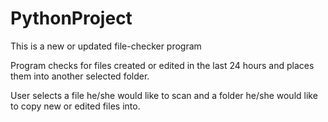 # PythonProject
This is a new or updated file-checker program

Program checks for files created or edited in the last 24 hours and places them into another selected folder. 


User selects a file he/she would like to scan and a folder he/she would like to copy new or edited files into.
